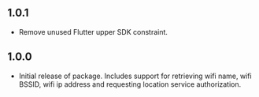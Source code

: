 ## 1.0.1

* Remove unused Flutter upper SDK constraint.

## 1.0.0

* Initial release of package. Includes support for retrieving wifi name, wifi BSSID, wifi ip address
and requesting location service authorization.
